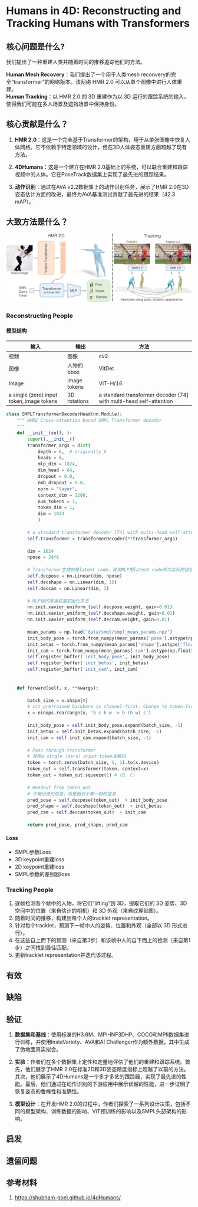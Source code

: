 # Humans in 4D: Reconstructing and Tracking Humans with Transformers

## 核心问题是什么?

我们提出了一种重建人类并随着时间的推移追踪他们的方法。

**Human Mesh Recovery**：我们提出了一个用于人类mesh reconvery的完全“transformer”的网络版本。该网络 HMR 2.0 可以从单个图像中进行人体重建。  
**Human Tracking**：以 HMR 2.0 的 3D 重建作为以 3D 运行的跟踪系统的输入，使得我们可能在多人场景及遮挡场景中保持身份。  

## 核心贡献是什么？

1.  **HMR 2.0**：这是一个完全基于Transformer的架构，用于从单张图像中恢复人体网格。它不依赖于特定领域的设计，但在3D人体姿态重建方面超越了现有方法。

2.  **4DHumans**：这是一个建立在HMR 2.0基础上的系统，可以联合重建和跟踪视频中的人体。它在PoseTrack数据集上实现了最先进的跟踪结果。

3.  **动作识别**：通过在AVA v2.2数据集上的动作识别任务，展示了HMR 2.0在3D姿态估计方面的改进，最终为AVA基准测试贡献了最先进的结果（42.3 mAP）。

## 大致方法是什么？

![](./assets/a09a5222428847c07f7b4eb4086600cf_2_Figure_2_182074522.png)

### Reconstructing People

#### 模型结构

|输入|输出|方法|
|---|---|---|
|视频|图像|cv2|
|图像|人物的bbox|VitDet|
|Image|image tokens|ViT-H/16|
|a single (zero) input token, image tokens|3D rotations|a standard transformer decoder [74] with multi-head self-attention|

```python
class SMPLTransformerDecoderHead(nn.Module):
    """ HMR2 Cross-attention based SMPL Transformer decoder
    """
    def __init__(self, ):
        super().__init__()
        transformer_args = dict(
            depth = 6,  # originally 6
            heads = 8,
            mlp_dim = 1024,
            dim_head = 64,
            dropout = 0.0,
            emb_dropout = 0.0,
            norm = "layer",
            context_dim = 1280,
            num_tokens = 1,
            token_dim = 1,
            dim = 1024
            )

        # a standard transformer decoder [74] with multi-head self-attention
        self.transformer = TransformerDecoder(**transformer_args)

        dim = 1024
        npose = 24*6

        # Transformer生成的是latent code，使用MLP把latent code转为实际的信息
        self.decpose = nn.Linear(dim, npose)
        self.decshape = nn.Linear(dim, 10)
        self.deccam = nn.Linear(dim, 3)

        # MLP层的常用权重初始化方法
        nn.init.xavier_uniform_(self.decpose.weight, gain=0.01)
        nn.init.xavier_uniform_(self.decshape.weight, gain=0.01)
        nn.init.xavier_uniform_(self.deccam.weight, gain=0.01)

        mean_params = np.load('data/smpl/smpl_mean_params.npz')
        init_body_pose = torch.from_numpy(mean_params['pose'].astype(np.float32)).unsqueeze(0)
        init_betas = torch.from_numpy(mean_params['shape'].astype('float32')).unsqueeze(0)
        init_cam = torch.from_numpy(mean_params['cam'].astype(np.float32)).unsqueeze(0)
        self.register_buffer('init_body_pose', init_body_pose)
        self.register_buffer('init_betas', init_betas)
        self.register_buffer('init_cam', init_cam)

        
    def forward(self, x, **kwargs):

        batch_size = x.shape[0]
        # vit pretrained backbone is channel-first. Change to token-first
        x = einops.rearrange(x, 'b c h w -> b (h w) c')

        init_body_pose = self.init_body_pose.expand(batch_size, -1)
        init_betas = self.init_betas.expand(batch_size, -1)
        init_cam = self.init_cam.expand(batch_size, -1)

        # Pass through transformer
        # 使用a single (zero) input token来解码
        token = torch.zeros(batch_size, 1, 1).to(x.device)
        token_out = self.transformer(token, context=x)
        token_out = token_out.squeeze(1) # (B, C)

        # Readout from token_out
        # 不输出绝对信息，而是相对于第一帧的信息
        pred_pose = self.decpose(token_out)  + init_body_pose
        pred_shape = self.decshape(token_out)  + init_betas
        pred_cam = self.deccam(token_out)  + init_cam

        return pred_pose, pred_shape, pred_cam

```
#### Loss

- SMPL参数Loss
- 3D keypoint重建loss
- 2D keypoint重建loss
- SMPL参数的差别器loss

### Tracking People

1. 逐帧检测各个帧中的人物，将它们“lifting”到 3D，提取它们的 3D 姿势、3D 空间中的位置（来自估计的相机）和 3D 外观（来自纹理贴图）。  
2. 随着时间的推移，构建出每个人的tracklet representation。  
3. 针对每个tracklet，预测下一帧中人的姿势、位置和外观（全部以 3D 形式进行）。  
4. 在这些自上而下的预测（来自第3步）和该帧中人的自下而上的检测（来自第1步）之间找到最佳匹配。  
5. 更新tracklet representation并迭代该过程。

## 有效

## 缺陷

## 验证

1.  **数据集和基线**：使用标准的H3.6M、MPI-INF3DHP、COCO和MPII数据集进行训练，并使用InstaVariety、AVA和AI Challenger作为额外数据，其中生成了伪地面真实拟合。

2.  **实验**：作者们在多个数据集上定性和定量地评估了他们的重建和跟踪系统。首先，他们展示了HMR 2.0在标准2D和3D姿态精度指标上超越了以前的方法。其次，他们展示了4DHumans是一个多才多艺的跟踪器，实现了最先进的性能。最后，他们通过在动作识别的下游应用中展示优越的性能，进一步证明了恢复姿态的鲁棒性和准确性。

3.  **模型设计**：在开发HMR 2.0的过程中，作者们探索了一系列设计决策，包括不同的模型架构、训练数据的影响、ViT预训练的影响以及SMPL头部架构的影响。

## 启发

## 遗留问题

## 参考材料

1. https://shubham-goel.github.io/4dHumans/.